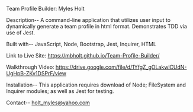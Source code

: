 Team Profile Builder: Myles Holt

Description-- A command-line application that utilizes user input to dynamically generate a team profile in html format. Demonstrates TDD via use of Jest.

Built with-- JavaScript, Node, Bootstrap, Jest, Inquirer, HTML

Link to Live Site: https://mbholt.github.io/Team-Profile-Builder/

Walkthrough Video: https://drive.google.com/file/d/1YfgZ_gOLakwlCUdN-UgHpB-ZKv1DSPrF/view

Installation-- This application requires download of Node; FileSystem and Inquirer modules; as well as Jest for testing.

Contact-- holt_myles@yahoo.com 